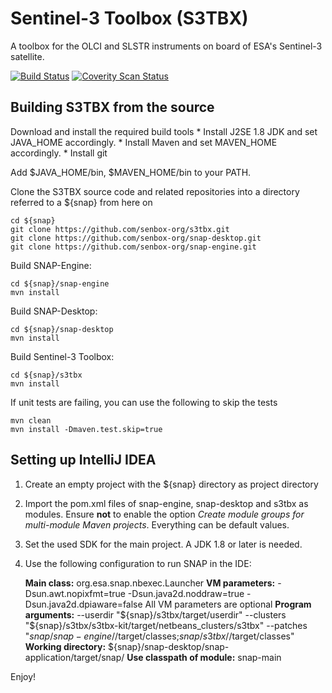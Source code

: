 Sentinel-3 Toolbox (S3TBX)
==========================

A toolbox for the OLCI and SLSTR instruments on board of ESA's Sentinel-3 satellite.

[![Build Status](https://travis-ci.org/senbox-org/s3tbx.svg?branch=master)](https://travis-ci.org/senbox-org/s3tbx)
[![Coverity Scan Status](https://scan.coverity.com/projects/7247/badge.svg)](https://scan.coverity.com/projects/senbox-org-s3tbx)

Building S3TBX from the source
------------------------------

Download and install the required build tools
	* Install J2SE 1.8 JDK and set JAVA_HOME accordingly. 
	* Install Maven and set MAVEN_HOME accordingly. 
	* Install git

Add $JAVA_HOME/bin, $MAVEN_HOME/bin to your PATH.

Clone the S3TBX source code and related repositories into a directory referred to a ${snap} from here on

    cd ${snap}
    git clone https://github.com/senbox-org/s3tbx.git
    git clone https://github.com/senbox-org/snap-desktop.git
    git clone https://github.com/senbox-org/snap-engine.git
    
Build SNAP-Engine:

    cd ${snap}/snap-engine
    mvn install

Build SNAP-Desktop:

    cd ${snap}/snap-desktop
    mvn install

Build Sentinel-3 Toolbox:

    cd ${snap}/s3tbx
    mvn install
   
If unit tests are failing, you can use the following to skip the tests
   
    mvn clean
    mvn install -Dmaven.test.skip=true
	
Setting up IntelliJ IDEA
------------------------

1. Create an empty project with the ${snap} directory as project directory

2. Import the pom.xml files of snap-engine, snap-desktop and s3tbx as modules. Ensure **not** to enable
the option *Create module groups for multi-module Maven projects*. Everything can be default values.

3. Set the used SDK for the main project. A JDK 1.8 or later is needed.

4. Use the following configuration to run SNAP in the IDE:

    **Main class:** org.esa.snap.nbexec.Launcher
    **VM parameters:** -Dsun.awt.nopixfmt=true -Dsun.java2d.noddraw=true -Dsun.java2d.dpiaware=false
    All VM parameters are optional
    **Program arguments:**
    --userdir
    "${snap}/s3tbx/target/userdir"
    --clusters
    "${snap}/s3tbx/s3tbx-kit/target/netbeans_clusters/s3tbx"
    --patches
    "${snap}/snap-engine/$/target/classes;${snap}/s3tbx/$/target/classes"
    **Working directory:** ${snap}/snap-desktop/snap-application/target/snap/
    **Use classpath of module:** snap-main

Enjoy!


